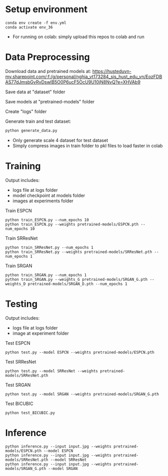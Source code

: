 Setup environment
===
```
conda env create -f env.yml
conda activate env_36
```
- For running on colab: simply upload this repos to colab and run

Data Preprocessing
===
Download data and pretrained models at: https://husteduvn-my.sharepoint.com/:f:/g/personal/nghia_vt173284_sis_hust_edu_vn/EozFDBAS77dJmsbGvRvDswIB5O0P6ucF5OcU9U10jN8NvQ?e=XHVAb9

Save data at "dataset" folder

Save models at "pretrained-models" folder

Create "logs" folder

Generate train and test dataset:
```bash
python generate_data.py
```
- Only generate scale 4 dataset for test dataset
- Simply compress images in train folder to pkl files to load faster in colab

Training
===
Output includes:
- logs file at logs folder
- model checkpoint at models folder
- images at experiments folder

Train ESPCN
```
python train_ESPCN.py --num_epochs 10
python train_ESPCN.py --weights pretrained-models/ESPCN.pth --num_epochs 10
```
Train SRResNet
```
python train_SRResNet.py --num_epochs 1
python train_SRResNet.py --weights pretrained-models/SRResNet.pth --num_epochs 1
```
Train SRGAN
```
python train_SRGAN.py --num_epochs 1
python train_SRGAN.py --weights_G pretrained-models/SRGAN_G.pth --weights_D pretrained-models/SRGAN_D.pth --num_epochs 1
```
Testing
===
Output includes:
- logs file at logs folder
- image at experiment folder

Test ESPCN
```
python test.py --model ESPCN --weights pretrained-models/ESPCN.pth
```
Test SRResNet
```
python test.py --model SRResNet --weights pretrained-models/SRResNet.pth
```
Test SRGAN
```
python test.py --model SRGAN --weights pretrained-models/SRGAN_G.pth
```
Test BICUBIC
```
python test_BICUBIC.py
```
Inference
===
```
python inference.py --input input.jpg --weights pretrained-models/ESPCN.pth --model ESPCN
python inference.py --input input.jpg --weights pretrained-models/SRResNet.pth --model SRResNet
python inference.py --input input.jpg --weights pretrained-models/SRGAN_G.pth --model SRGAN
```
